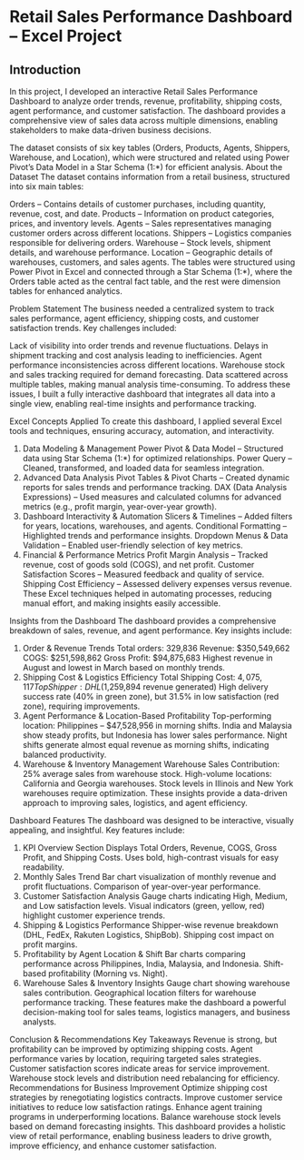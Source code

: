 # Retail Sales Performance Dashboard – Excel Project

## Introduction
In this project, I developed an interactive Retail Sales Performance Dashboard to analyze order trends, revenue, profitability, shipping costs, agent performance, and customer satisfaction. The dashboard provides a comprehensive view of sales data across multiple dimensions, enabling stakeholders to make data-driven business decisions.

The dataset consists of six key tables (Orders, Products, Agents, Shippers, Warehouse, and Location), which were structured and related using Power Pivot’s Data Model in a Star Schema (1:*) for efficient analysis.
About the Dataset
The dataset contains information from a retail business, structured into six main tables:

Orders – Contains details of customer purchases, including quantity, revenue, cost, and date.
Products – Information on product categories, prices, and inventory levels.
Agents – Sales representatives managing customer orders across different locations.
Shippers – Logistics companies responsible for delivering orders.
Warehouse – Stock levels, shipment details, and warehouse performance.
Location – Geographic details of warehouses, customers, and sales agents.
The tables were structured using Power Pivot in Excel and connected through a Star Schema (1:*), where the Orders table acted as the central fact table, and the rest were dimension tables for enhanced analytics.

Problem Statement
The business needed a centralized system to track sales performance, agent efficiency, shipping costs, and customer satisfaction trends. Key challenges included:

Lack of visibility into order trends and revenue fluctuations.
Delays in shipment tracking and cost analysis leading to inefficiencies.
Agent performance inconsistencies across different locations.
Warehouse stock and sales tracking required for demand forecasting.
Data scattered across multiple tables, making manual analysis time-consuming.
To address these issues, I built a fully interactive dashboard that integrates all data into a single view, enabling real-time insights and performance tracking.

Excel Concepts Applied
To create this dashboard, I applied several Excel tools and techniques, ensuring accuracy, automation, and interactivity.

1. Data Modeling & Management
Power Pivot & Data Model – Structured data using Star Schema (1:*) for optimized relationships.
Power Query – Cleaned, transformed, and loaded data for seamless integration.
2. Advanced Data Analysis
Pivot Tables & Pivot Charts – Created dynamic reports for sales trends and performance tracking.
DAX (Data Analysis Expressions) – Used measures and calculated columns for advanced metrics (e.g., profit margin, year-over-year growth).
3. Dashboard Interactivity & Automation
Slicers & Timelines – Added filters for years, locations, warehouses, and agents.
Conditional Formatting – Highlighted trends and performance insights.
Dropdown Menus & Data Validation – Enabled user-friendly selection of key metrics.
4. Financial & Performance Metrics
Profit Margin Analysis – Tracked revenue, cost of goods sold (COGS), and net profit.
Customer Satisfaction Scores – Measured feedback and quality of service.
Shipping Cost Efficiency – Assessed delivery expenses versus revenue.
These Excel techniques helped in automating processes, reducing manual effort, and making insights easily accessible.

Insights from the Dashboard
The dashboard provides a comprehensive breakdown of sales, revenue, and agent performance. Key insights include:

1. Order & Revenue Trends
Total orders: 329,836
Revenue: $350,549,662
COGS: $251,598,862
Gross Profit: $94,875,683
Highest revenue in August and lowest in March based on monthly trends.
2. Shipping Cost & Logistics Efficiency
Total Shipping Cost: $4,075,117
Top Shipper: DHL ($1,259,894 revenue generated)
High delivery success rate (40% in green zone), but 31.5% in low satisfaction (red zone), requiring improvements.
3. Agent Performance & Location-Based Profitability
Top-performing location: Philippines – $47,528,956 in morning shifts.
India and Malaysia show steady profits, but Indonesia has lower sales performance.
Night shifts generate almost equal revenue as morning shifts, indicating balanced productivity.
4. Warehouse & Inventory Management
Warehouse Sales Contribution: 25% average sales from warehouse stock.
High-volume locations: California and Georgia warehouses.
Stock levels in Illinois and New York warehouses require optimization.
These insights provide a data-driven approach to improving sales, logistics, and agent efficiency.

Dashboard Features
The dashboard was designed to be interactive, visually appealing, and insightful. Key features include:

1. KPI Overview Section
Displays Total Orders, Revenue, COGS, Gross Profit, and Shipping Costs.
Uses bold, high-contrast visuals for easy readability.
2. Monthly Sales Trend
Bar chart visualization of monthly revenue and profit fluctuations.
Comparison of year-over-year performance.
3. Customer Satisfaction Analysis
Gauge charts indicating High, Medium, and Low satisfaction levels.
Visual indicators (green, yellow, red) highlight customer experience trends.
4. Shipping & Logistics Performance
Shipper-wise revenue breakdown (DHL, FedEx, Rakuten Logistics, ShipBob).
Shipping cost impact on profit margins.
5. Profitability by Agent Location & Shift
Bar charts comparing performance across Philippines, India, Malaysia, and Indonesia.
Shift-based profitability (Morning vs. Night).
6. Warehouse Sales & Inventory Insights
Gauge chart showing warehouse sales contribution.
Geographical location filters for warehouse performance tracking.
These features make the dashboard a powerful decision-making tool for sales teams, logistics managers, and business analysts.

Conclusion & Recommendations
Key Takeaways
Revenue is strong, but profitability can be improved by optimizing shipping costs.
Agent performance varies by location, requiring targeted sales strategies.
Customer satisfaction scores indicate areas for service improvement.
Warehouse stock levels and distribution need rebalancing for efficiency.
Recommendations for Business Improvement
Optimize shipping cost strategies by renegotiating logistics contracts.
Improve customer service initiatives to reduce low satisfaction ratings.
Enhance agent training programs in underperforming locations.
Balance warehouse stock levels based on demand forecasting insights.
This dashboard provides a holistic view of retail performance, enabling business leaders to drive growth, improve efficiency, and enhance customer satisfaction.
